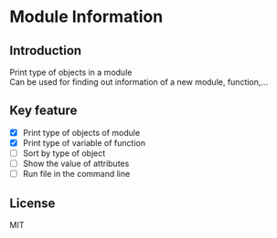 # Module Information

## Introduction 
Print type of objects in a module <br>
Can be used for finding out information of a new module, function,...

## Key feature
- [x] Print type of objects of module
- [x] Print type of variable of function
- [ ] Sort by type of object
- [ ] Show the value of attributes
- [ ] Run file in the command line

## License
MIT
